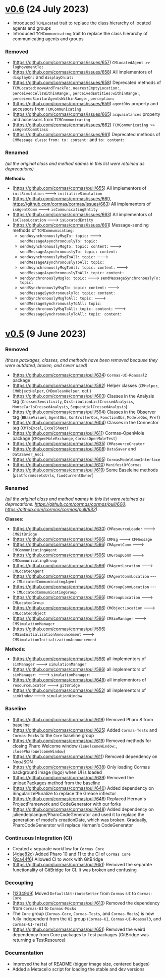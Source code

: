 # [v0.6](https://github.com/cormas/cormas/compare/v0.5...v0.6) (24 July 2023)

- Introduced `TCMLocated` trait to replace the class hierarchy of located agents and groups
- Introduced `TCMCommunicating` trait to replace the class hierarchy of communicating agents and groups

### Removed

- (https://github.com/cormas/cormas/issues/657) `CMLocatedAgent >> logMovementTo:`
- (https://github.com/cormas/cormas/issues/658) All implementors of `displayOn:` and `displayOn:at:`
- (https://github.com/cormas/cormas/issues/658) Deprecated methods of `TCMLocated`: `moveAndTrackTo:`, `nearestEmptyLocation:`, `perceivedCellsWithinRange:`, `perceivedEntities:withinRange:`, `perceivedSimilarAgentsWithinRange:`, `perception:`
- (https://github.com/cormas/cormas/issues/659) `agentObs` property and accessors from `TCMCommunicating`
- (https://github.com/cormas/cormas/issues/665) `acquaintances` property and accessors from `TCMCommunicating`
- (https://github.com/cormas/cormas/issues/662) `TCMCommunicating >> isAgentCommClass`
- (https://github.com/cormas/cormas/issues/661) Deprecated methods of `CMMessage class`: `from: to: content:` and `to: content:`

### Renamed

_(all the original class and method names in this list were retained as deprecations)_

**Methods:**

- (https://github.com/cormas/cormas/pull/655) All implementors of `initSimulation` ---> `initializeSimulation`
- (https://github.com/cormas/cormas/issues/660, https://github.com/cormas/cormas/issues/663) All implementors of `isAgentComm` ---> `isCommunicatingEntity`
- (https://github.com/cormas/cormas/issues/663) All implementors of `isClassLocation` ---> `isLocatedEntity`
- (https://github.com/cormas/cormas/issues/661) Message-sending methods of `TCMCommunicating`:
    - `sendAsynchronouslyMsgTo: topic:` ---> `sendMessageAsynchronouslyTo: topic:`
    - `sendAsynchronouslyMsgTo: topic: content:` ---> `sendMessageAsynchronouslyTo: topic: content:`
    - `sendAsynchronouslyMsgToAll: topic:` ---> `sendMessageAsynchronouslyToAll: topic:`
    - `sendAsynchronouslyMsgToAll: topic: content:` ---> `sendMessageAsynchronouslyToAll: topic: content:`
    - `sendSynchronouslyMsgTo: topic:` ---> `sendMessageSynchronouslyTo: topic:`
    - `sendSynchronouslyMsgTo: topic: content:` ---> `sendMessageSynchronouslyTo: topic: content:`
    - `sendSynchronouslyMsgToAll: topic:` ---> `sendMessageSynchronouslyToAll: topic:`
    - `sendSynchronouslyMsgToAll: topic: content:` ---> `sendMessageSynchronouslyToAll: topic: content:`

# [v0.5](https://github.com/cormas/cormas/compare/pre-v0.5...v0.5) (9 June 2023)

### Removed 

_(those packages, classes, and methods have been removed because they were outdated, broken, and never used)_

- (https://github.com/cormas/cormas/pull/634) `Cormas-UI-Roassal2` package
- (https://github.com/cormas/cormas/pull/592) Helper classes (`CMHelper`, `CMObjectHelper`, `CMBooleanHelper`, ect.)
- (https://github.com/cormas/cormas/pull/603) Classes in the Analysis tag (`CrossedSensitivity`, `DistributionListCrossedAnalysis`, `MonteCarloCrossedAnalysis`, `SequentialCrossedAnalysis`)
- (https://github.com/cormas/cormas/pull/594) Classes in the Observer tag (`BBaseVisuel`, `AgentObs`, `ControllerObs`, `FonctionObs`, `ModeleObs`, `Pref`)
- (https://github.com/cormas/cormas/pull/604) Classes in the Connector tag (`CMToExcel`, `ExcelSheet`)
- (https://github.com/cormas/cormas/pull/611) Cormas-OpenMole package (`CMOpenMoleExchange`, `CormasOpenMoleTest`)
- (https://github.com/cormas/cormas/pull/635) `CMResourceCreator`
- (https://github.com/cormas/cormas/pull/608) `DataSaver` and `DataSaver_Asci`
- (https://github.com/cormas/cormas/pull/605) `CormasModelGameInterface`
- (https://github.com/cormas/cormas/pull/610) `ManifestOfCormas`
- (https://github.com/cormas/cormas/pull/619) Some Baseleine methods (`platformAssetsUrls`, `findCurrentOwner`)

### Renamed

_(all the original class and method names in this list were retained as deprecations: https://github.com/cormas/cormas/pull/600, https://github.com/cormas/cormas/pull/632)_

**Classes:**
- (https://github.com/cormas/cormas/pull/630) `CMResourceLoader` ---> `CMGitBridge`
- (https://github.com/cormas/cormas/pull/596) `CMMsg` ---> `CMMessage`
- (https://github.com/cormas/cormas/pull/596) `CMAgentComm` ---> `CMCommunicatingAgent`
- (https://github.com/cormas/cormas/pull/596) `CMGroupComm` ---> `CMCommunicatingGroup`
- (https://github.com/cormas/cormas/pull/596) `CMAgentLocation` ---> `CMLocatedAgent`
- (https://github.com/cormas/cormas/pull/596) `CMAgentCommLocation` ---> `CMLocatedCommunicatingAgent`
- (https://github.com/cormas/cormas/pull/596) `CMGroupCommLocation` ---> `CMLocatedCommunicatingGroup`
- (https://github.com/cormas/cormas/pull/596) `CMGroupLocation` ---> `CMLocatedGroup`
- (https://github.com/cormas/cormas/pull/596) `CMObjectLocation` ---> `CMLocatedObject`
- (https://github.com/cormas/cormas/pull/596) `CMSimManager` ---> `CMSimulationManager`
- (https://github.com/cormas/cormas/pull/596) `CMSimInitializationAnnouncement` ---> `CMSimulationInitializationAnnouncement`

**Methods:**
- (https://github.com/cormas/cormas/pull/596) all implementors of `simManager` ---> `simulationManager`
- (https://github.com/cormas/cormas/pull/596) all implementors of `simManager:` ---> `simulationManager:`
- (https://github.com/cormas/cormas/pull/649) all implementors of `resourceLocator` ---> `gitBridge`
- (https://github.com/cormas/cormas/pull/652) all implementors of `simWindow` ---> `simulationWindow`

### Baseline

- (https://github.com/cormas/cormas/pull/619) Removed Pharo 8 from baseline
- (https://github.com/cormas/cormas/pull/625) Added `Cormas-Tests` and `Cormas-Mocks` to the `Core` baseline group
- (https://github.com/cormas/cormas/pull/619) Removed methods for closing Pharo Welcome window (`isWelcomeWindow:`, `closePharoWelcomeWindow`)
- (https://github.com/cormas/cormas/pull/611) Removed dependency on NeoJSON
- (https://github.com/cormas/cormas/pull/638) Only loading Cormas background image (logo) when UI is loaded
- (https://github.com/cormas/cormas/pull/639) Removed the unloadPackages method from the baseline
- (https://github.com/cormas/cormas/pull/640) Added dependency on SingularizePluralize to replace the Grease inflector
- (https://github.com/cormas/cormas/pull/646) Replaced Hernan's ProjectFramework and CodeGenerator with our forks
- (https://github.com/cormas/cormas/pull/648) Added dependency on juliendelplanque/PharoCodeGenerator and used it to replace the generation of model's creationDate, which was broken. Gradually, PharoCodeGenerator will replace Hernan's CodeGenerator

### Continuous Integration (CI)

- Created a separate workflow for `Cormas Core`
- ([4dae82c](https://github.com/cormas/cormas/commit/4dae82cf412666cd720f432367438f533ebe9183)) Added Pharo 10 and 11 to the CI of `Cormas Core`
- ([9ca44f6](https://github.com/cormas/cormas/pull/649/commits/9ca44f60694ca55a8adae01d8ff69fba94a03e95)) Allowed CI to work with GitBridge
- (https://github.com/cormas/cormas/pull/651) Removed the separate functionality of GitBridge for CI. It was broken and confusing

### Decoupling

- ([12349d9](https://github.com/cormas/cormas/commit/12349d9658669de7f6be38ab30f87158c86d2359)) Moved `DefaultAttributeSetter` from `Cormas-UI` to `Cormas-Core`
- (https://github.com/cormas/cormas/pull/613) Removed the dependency from `Cormas-UI` to `Cormas-Mocks`
- The `Core` group (`Cormas-Core`, `Cormas-Tests`, and `Cormas-Mocks`) is now fully independent from the `UI` group (`Cormas-UI`, `Cormas-UI-Roassal3`, and `Cormas-UI-Tests`)
- (https://github.com/cormas/cormas/pull/651) Removed the weird dependency from Core packages to Test packages (GitBridge was returning a TestResource)

### Documentation

- Improved the hat of README (bigger image size, centered badges)
- Added a Metacello script for loading the stable and dev versions

